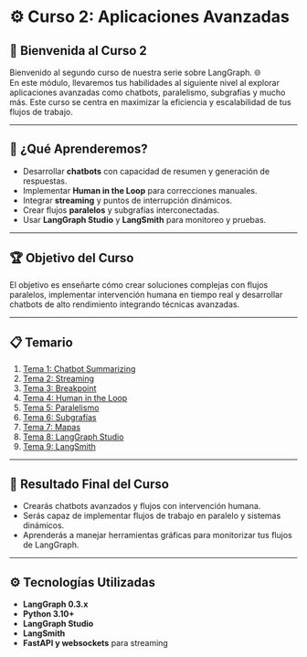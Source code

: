# ⚙️ Curso 2: Aplicaciones Avanzadas

## 👋 Bienvenida al Curso 2
Bienvenido al segundo curso de nuestra serie sobre LangGraph. 🌐  
En este módulo, llevaremos tus habilidades al siguiente nivel al explorar aplicaciones avanzadas como chatbots, paralelismo, subgrafías y mucho más. Este curso se centra en maximizar la eficiencia y escalabilidad de tus flujos de trabajo.  

---

## 🎯 ¿Qué Aprenderemos?
- Desarrollar **chatbots** con capacidad de resumen y generación de respuestas.  
- Implementar **Human in the Loop** para correcciones manuales.  
- Integrar **streaming** y puntos de interrupción dinámicos.  
- Crear flujos **paralelos** y subgrafías interconectadas.  
- Usar **LangGraph Studio** y **LangSmith** para monitoreo y pruebas.  

---

## 🏆 Objetivo del Curso
El objetivo es enseñarte cómo crear soluciones complejas con flujos paralelos, implementar intervención humana en tiempo real y desarrollar chatbots de alto rendimiento integrando técnicas avanzadas.  

---

## 📋 Temario
1. [Tema 1: Chatbot Summarizing](tema1_summarizing.md)  
2. [Tema 2: Streaming](tema2_streaming.md)  
3. [Tema 3: Breakpoint](tema3_breakpoint.md)  
4. [Tema 4: Human in the Loop](tema4_human_loop.md)  
5. [Tema 5: Paralelismo](tema5_parallelism.md)  
6. [Tema 6: Subgrafías](tema6_sub_graphs.md)  
7. [Tema 7: Mapas](tema7_maps.md)  
8. [Tema 8: LangGraph Studio](tema8_langgraph_studio.md)  
9. [Tema 9: LangSmith](tema9_langsmith.md)  

---

## 🏁 Resultado Final del Curso
- Crearás chatbots avanzados y flujos con intervención humana.  
- Serás capaz de implementar flujos de trabajo en paralelo y sistemas dinámicos.  
- Aprenderás a manejar herramientas gráficas para monitorizar tus flujos de LangGraph.  

---

## ⚙️ Tecnologías Utilizadas
- **LangGraph 0.3.x**  
- **Python 3.10+**  
- **LangGraph Studio**  
- **LangSmith**  
- **FastAPI y websockets** para streaming  

